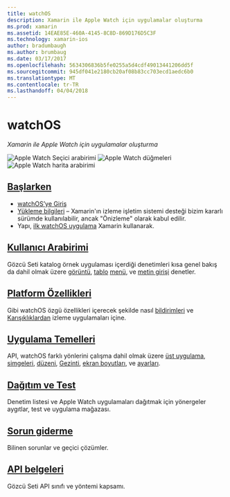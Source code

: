 ```yaml
---
title: watchOS
description: Xamarin ile Apple Watch için uygulamalar oluşturma
ms.prod: xamarin
ms.assetid: 14EAE85E-460A-4145-8C8D-869D176D5C3F
ms.technology: xamarin-ios
author: bradumbaugh
ms.author: brumbaug
ms.date: 03/17/2017
ms.openlocfilehash: 5634306836b5fe0255a5d4cdf49013441206dd5f
ms.sourcegitcommit: 945df041e2180cb20af08b83cc703ecd1aedc6b0
ms.translationtype: MT
ms.contentlocale: tr-TR
ms.lasthandoff: 04/04/2018
---
```

# <a name="watchos"></a>watchOS

_Xamarin ile Apple Watch için uygulamalar oluşturma_

![Apple Watch Seçici arabirimi](images/watch1.png) ![Apple Watch düğmeleri](images/watch2.png) ![Apple Watch harita arabirimi](images/watch3.png)

<!-- watch images courtesy of http://infinitapps.com/bezel/ -->

##  <a name="getting-startedioswatchosget-startedindexmd"></a>[Başlarken](~/ios/watchos/get-started/index.md)

* [watchOS’ye Giriş](~/ios/watchos/get-started/intro-to-watchos.md)
* [Yükleme bilgileri](~/ios/watchos/get-started/installation.md) – Xamarin'ın izleme işletim sistemi desteği bizim kararlı sürümde kullanılabilir, ancak "Önizleme" olarak kabul edilir.
* Yapı, [ilk watchOS uygulama](~/ios/watchos/get-started/hello-watch.md) Xamarin kullanarak.

##  <a name="user-interfaceioswatchosuser-interfaceindexmd"></a>[Kullanıcı Arabirimi](~/ios/watchos/user-interface/index.md)

Gözcü Seti katalog örnek uygulaması içerdiği denetimleri kısa genel bakış da dahil olmak üzere [görüntü](~/ios/watchos/user-interface/image.md), [tablo](~/ios/watchos/user-interface/menu.md) [menü](~/ios/watchos/user-interface/menu.md), ve [metin girişi](~/ios/watchos/user-interface/text-input.md) denetler.

## <a name="platform-featuresplatformindexmd"></a>[Platform Özellikleri](platform/index.md)

Gibi watchOS özgü özellikleri içerecek şekilde nasıl [bildirimleri](~/ios/watchos/platform/notifications.md) ve [Karışıklıklardan](~/ios/watchos/platform/complications.md) izleme uygulamaları içine.

##  <a name="app-fundamentalsioswatchosapp-fundamentalsindexmd"></a>[Uygulama Temelleri](~/ios/watchos/app-fundamentals/index.md)

API, watchOS farklı yönlerini çalışma dahil olmak üzere [üst uygulama](~/ios/watchos/app-fundamentals/parent-app.md), [simgeleri](~/ios/watchos/app-fundamentals/icons.md), [düzeni](~/ios/watchos/app-fundamentals/layout.md), [Gezinti](~/ios/watchos/app-fundamentals/navigation.md), [ekran boyutları](~/ios/watchos/app-fundamentals/screen-sizes.md), ve [ayarları](~/ios/watchos/app-fundamentals/settings.md).

##  <a name="deployment-and-testingioswatchosdeploy-testindexmd"></a>[Dağıtım ve Test](~/ios/watchos/deploy-test/index.md)

Denetim listesi ve Apple Watch uygulamaları dağıtmak için yönergeler aygıtlar, test ve uygulama mağazası.

##  <a name="troubleshootingioswatchostroubleshootingmd"></a>[Sorun giderme](~/ios/watchos/troubleshooting.md)

Bilinen sorunlar ve geçici çözümler.

##  <a name="api-documentationhttpsdeveloperxamarincomapinamespacewatchkit"></a>[API belgeleri](https://developer.xamarin.com/api/namespace/WatchKit/)

Gözcü Seti API sınıfı ve yöntemi kapsamı.
